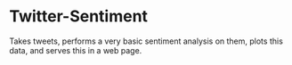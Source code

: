 # Twitter-Sentiment
Takes tweets, performs a very basic sentiment analysis on them, plots this data, and serves this in a web page.

